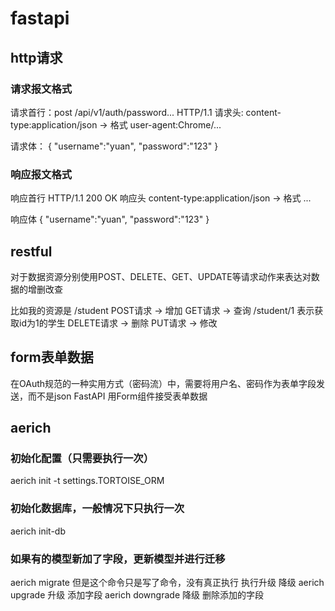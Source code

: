 # fastapi
## http请求
### 请求报文格式
请求首行：post /api/v1/auth/password... HTTP/1.1
请求头:
content-type:application/json -> 格式
user-agent:Chrome/...

请求体：
{
    "username":"yuan",
    "password":"123"
}
### 响应报文格式
响应首行
HTTP/1.1 200 OK
响应头
content-type:application/json -> 格式
...

响应体
{
    "username":"yuan",
    "password":"123"
}

## restful
对于数据资源分别使用POST、DELETE、GET、UPDATE等请求动作来表达对数据的增删改查

比如我的资源是 /student
POST请求 -> 增加
GET请求 -> 查询
    /student/1 表示获取id为1的学生
DELETE请求 -> 删除
PUT请求 -> 修改

## form表单数据
在OAuth规范的一种实用方式（密码流）中，需要将用户名、密码作为表单字段发送，而不是json
FastAPI 用Form组件接受表单数据


## aerich
### 初始化配置（只需要执行一次）
aerich init -t settings.TORTOISE_ORM

### 初始化数据库，一般情况下只执行一次
aerich init-db

### 如果有的模型新加了字段，更新模型并进行迁移
aerich migrate
但是这个命令只是写了命令，没有真正执行
执行升级 降级
    aerich upgrade 升级 添加字段
    aerich downgrade 降级 删除添加的字段
